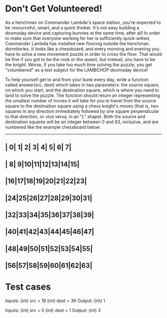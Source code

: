 Don't Get Volunteered!
======================
 
 As a henchman on Commander Lambda's space station, you're expected to be resourceful, smart, and a quick thinker. It's not easy building a doomsday device and capturing bunnies at the same time, after all! In order to make sure that everyone working for her is sufficiently quick-witted, Commander Lambda has installed new flooring outside the henchman dormitories. It looks like a chessboard, and every morning and evening you have to solve a new movement puzzle in order to cross the floor. That would be fine if you got to be the rook or the queen, but instead, you have to be the knight. Worse, if you take too much time solving the puzzle, you get "volunteered" as a test subject for the LAMBCHOP doomsday device!

 To help yourself get to and from your bunk every day, write a function called answer(src, dest) which takes in two parameters: the source square, on which you start, and the destination square, which is where you need to land to solve the puzzle.  The function should return an integer representing the smallest number of moves it will take for you to travel from the source square to the destination square using a chess knight's moves (that is, two squares in any direction immediately followed by one square perpendicular to that direction, or vice versa, in an "L" shape).  Both the source and destination squares will be an integer between 0 and 63, inclusive, and are numbered like the example chessboard below:

 -------------------------
 | 0| 1| 2| 3| 4| 5| 6| 7|
 -------------------------
 | 8| 9|10|11|12|13|14|15|
 -------------------------
 |16|17|18|19|20|21|22|23|
 -------------------------
 |24|25|26|27|28|29|30|31|
 -------------------------
 |32|33|34|35|36|37|38|39|
 -------------------------
 |40|41|42|43|44|45|46|47|
 -------------------------
 |48|49|50|51|52|53|54|55|
 -------------------------
 |56|57|58|59|60|61|62|63|
 -------------------------


 Test cases
==========

Inputs:
    (int) src = 19
    (int) dest = 36
Output:
    (int) 1

Inputs:
    (int) src = 0
    (int) dest = 1
Output:
    (int) 3

 